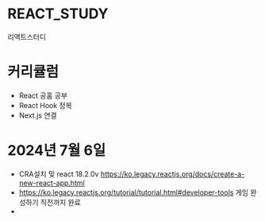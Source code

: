 # REACT_STUDY
리액트스터디

# 커리큘럼 
  - React 공홈 공부
  - React Hook 정복
  - Next.js 연결

# 2024년 7월 6일
  - CRA설치 및 react 18.2.0v https://ko.legacy.reactjs.org/docs/create-a-new-react-app.html
  - https://ko.legacy.reactjs.org/tutorial/tutorial.html#developer-tools 게임 완성하기 직전까지 완료
  - 
